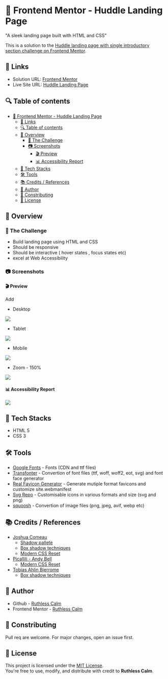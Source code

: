 # 🚀 Frontend Mentor - Huddle Landing Page
"A sleek landing page built with HTML and CSS"

This is a solution to the [Huddle landing page with single introductory section challenge on Frontend Mentor](https://www.frontendmentor.io/challenges/huddle-landing-page-with-a-single-introductory-section-B_2Wvxgi0).

## 🔗 Links 
- Solution URL: [Frontend Mentor](https://www.frontendmentor.io/solutions/-built-to-impress-400400-accessibility-and-clamp-magic-BTrnYRoOa0)
- Live Site URL: [Huddle Landing Page](https://ruthless-calm.github.io/frontend-mentor-projects/huddle-landing-page/)

## 🔍 Table of contents

- [🚀 Frontend Mentor - Huddle Landing Page](#-frontend-mentor---huddle-landing-page)
  - [🔗 Links](#-links)
  - [🔍 Table of contents](#-table-of-contents)
  - [📔 Overview](#-overview)
    - [🎯 The Challenge](#-the-challenge)
    - [📷 Screenshots](#-screenshots)
      - [🎬 Preview](#-preview)
      - [📊 Accessibility Report](#-accessibility-report)
  - [📌 Tech Stacks](#-tech-stacks)
  - [🛠️ Tools](#️-tools)
  - [📚 Credits /  References](#-credits---references)
  - [👤 Author](#-author)
  - [🤝 Constributing](#-constributing)
  - [📄 License](#-license)
    




## 📔 Overview

### 🎯 The Challenge

- Build landing page using HTML and CSS
- Should be responsive
- Should be interactive ( hover states , focus states etc)
- excel at Web Accessibility

### 📷 Screenshots

#### 🎬 Preview
Add
- Desktop 

![](screenshots/preview-desktop.webp)

- Tablet 

![](screenshots/preview-tablet.webp)

- Mobile 

![](screenshots/preview-mobile.webp)

- Zoom - 150%

![](screenshots/preview-zoom.webp)

#### 📊 Accessibility Report

![](screenshots/Accessibility-report.webp)

## 📌 Tech Stacks

- HTML 5
- CSS 3

## 🛠️ Tools

- [Google Fonts](https://fonts.google.com/selection?preview.text=Nature) - Fonts (CDN and ttf files)
- [Transfonter](https://transfonter.org/) - Convertion of font files (ttf, woff, woff2, eot, svg) and font face generator
- [Real Favicon Generator](https://realfavicongenerator.net) - Generate mutiple format favicons and customize site.webmanifest
- [Svg Repo](https://www.svgrepo.com/) - Customisable icons in various formats and size (svg and png)
- [squoosh](https://squoosh.app/) - Convertion of image files (png, jpeg, avif, webp etc)

## 📚 Credits /  References

- [Joshua Comeau](https://www.joshwcomeau.com/)
    - [Shadow pallete](https://www.joshwcomeau.com/shadow-palette/)
    - [Box shadow techniques](https://www.joshwcomeau.com/css/designing-shadows/)
    - [Modern CSS Reset](https://www.joshwcomeau.com/css/custom-css-reset/)
- [Picallili - Andy Bell](https://piccalil.li/author/andy-bell/)
    - [Modern CSS Reset](https://piccalil.li/blog/a-more-modern-css-reset/)
- [Tobias Ahlin Bjerrome](https://tobiasahlin.com/)
    - [Box shadow techniques](https://tobiasahlin.com/blog/layered-smooth-box-shadows/)

## 👤 Author

- Github - [Ruthless Calm](https://github.com/ruthless-calm)
- Frontend Mentor - [Ruthless Calm](https://www.frontendmentor.io/profile/ruthless-calm)

## 🤝 Constributing

Pull req are welcome. For major changes, open an issue first.

## 📄 License

This project is licensed under the [MIT License](../LICENSE).  
You're free to use, modify, and distribute with credit to **Ruthless Calm**.